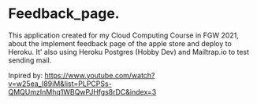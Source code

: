 # Feedback_page.
This application created for my Cloud Computing Course in FGW 2021, about the implement feedback page of the apple store and deploy to Heroku.
It' also using Heroku Postgres (Hobby Dev) and Mailtrap.io to test sending mail.

Inpired by: https://www.youtube.com/watch?v=w25ea_I89iM&list=PLPCPSs-QMQUmzInMhq1WBQwPJHfgs8rDC&index=3
